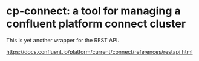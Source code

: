 # cp-connect: a tool for managing a confluent platform connect cluster

This is yet another wrapper for the REST API.

https://docs.confluent.io/platform/current/connect/references/restapi.html

